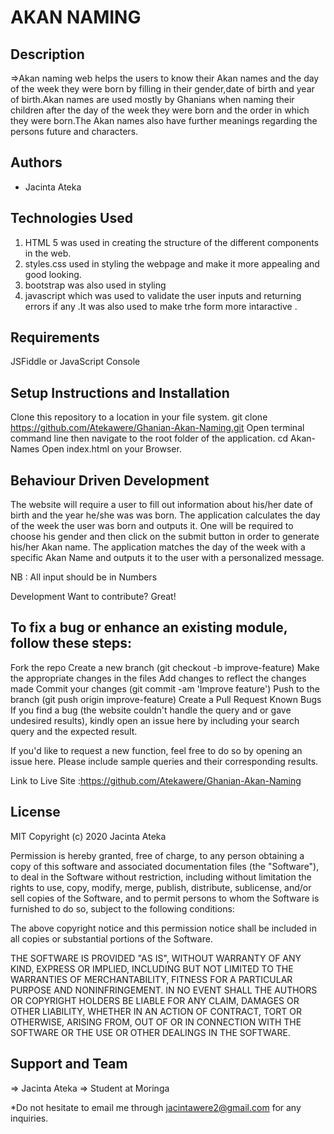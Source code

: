 # AKAN NAMING

## Description
=>Akan naming web helps the users to know their Akan names and the day of the week they were born by filling in their gender,date of birth and year of birth.Akan names are used mostly by Ghanians when naming their children after the day of the week they were born and the order in which they were born.The Akan names also have further meanings regarding the persons future and characters.

## Authors
* Jacinta Ateka

## Technologies Used

1. HTML 5 was used in creating the structure of the different components in the web.
2. styles.css used in styling the webpage and make it more appealing and good looking.
3. bootstrap was also used in styling
4. javascript which was used to validate the user inputs and returning errors if any .It was also used to make trhe form more intaractive .

## Requirements

JSFiddle or JavaScript Console

## Setup Instructions and Installation

Clone this repository to a location in your file system. git clone https://github.com/Atekawere/Ghanian-Akan-Naming.git
Open terminal command line then navigate to the root folder of the application. cd Akan-Names
Open index.html on your Browser.

## Behaviour Driven Development

The website will require a user to fill out information about his/her date of birth and the year he/she was was born. The application calculates the day of the week the user was born and outputs it. One will be required to choose his gender and then click on the submit button in order to generate his/her Akan name. The application matches the day of the week with a specific Akan Name and outputs it to the user with a personalized message.

NB : All input should be in Numbers

Development
Want to contribute? Great!

## To fix a bug or enhance an existing module, follow these steps:

Fork the repo
Create a new branch (git checkout -b improve-feature)
Make the appropriate changes in the files
Add changes to reflect the changes made
Commit your changes (git commit -am 'Improve feature')
Push to the branch (git push origin improve-feature)
Create a Pull Request
Known Bugs
If you find a bug (the website couldn't handle the query and or gave undesired results), kindly open an issue here by including your search query and the expected result.

If you'd like to request a new function, feel free to do so by opening an issue here. Please include sample queries and their corresponding results.

Link to Live Site :https://github.com/Atekawere/Ghanian-Akan-Naming

## License
MIT Copyright (c) 2020 Jacinta Ateka

Permission is hereby granted, free of charge, to any person obtaining a copy of this software and associated documentation files (the "Software"), to deal in the Software without restriction, including without limitation the rights to use, copy, modify, merge, publish, distribute, sublicense, and/or sell copies of the Software, and to permit persons to whom the Software is furnished to do so, subject to the following conditions:

The above copyright notice and this permission notice shall be included in all copies or substantial portions of the Software.

THE SOFTWARE IS PROVIDED "AS IS", WITHOUT WARRANTY OF ANY KIND, EXPRESS OR IMPLIED, INCLUDING BUT NOT LIMITED TO THE WARRANTIES OF MERCHANTABILITY, FITNESS FOR A PARTICULAR PURPOSE AND NONINFRINGEMENT. IN NO EVENT SHALL THE AUTHORS OR COPYRIGHT HOLDERS BE LIABLE FOR ANY CLAIM, DAMAGES OR OTHER LIABILITY, WHETHER IN AN ACTION OF CONTRACT, TORT OR OTHERWISE, ARISING FROM, OUT OF OR IN CONNECTION WITH THE SOFTWARE OR THE USE OR OTHER DEALINGS IN THE SOFTWARE.

## Support and Team
=> Jacinta Ateka
=> Student at Moringa

*Do not hesitate to email me through jacintawere2@gmail.com for any inquiries.